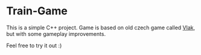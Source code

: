 # Train-Game

This is a simple C++ project. Game is based on old czech game called [Vlak](https://cs.wikipedia.org/wiki/Vlak_(po%C4%8D%C3%ADta%C4%8Dov%C3%A1_hra)),
but with some gameplay improvements. 

Feel free to try it out :)

